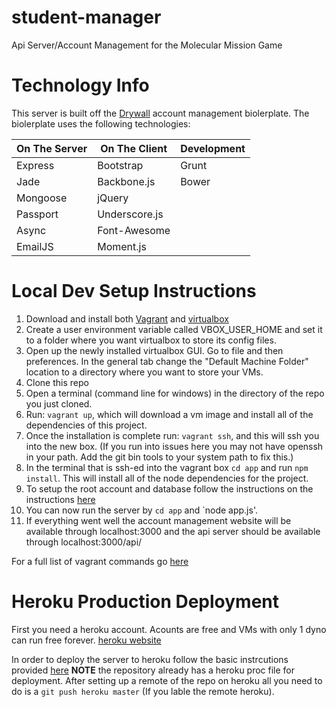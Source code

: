 student-manager
================

Api Server/Account Management for the Molecular Mission Game

Technology Info
===============
This server is built off the [Drywall](https://github.com/jedireza/drywall) account management biolerplate. The biolerplate uses the following technologies:

| On The Server | On The Client  | Development |
| ------------- | -------------- | ----------- |
| Express       | Bootstrap      | Grunt       |
| Jade          | Backbone.js    | Bower       |
| Mongoose      | jQuery         |             |
| Passport      | Underscore.js  |             |
| Async         | Font-Awesome   |             |
| EmailJS       | Moment.js      |             |

Local Dev Setup Instructions
=============================

1. Download and install both [Vagrant](https://www.vagrantup.com/downloads.html) and [virtualbox](https://www.virtualbox.org/wiki/Downloads)
2. Create a user environment variable called VBOX_USER_HOME and set it to a folder where you want virtualbox to store its config files. 
3. Open up the newly installed virtualbox GUI. Go to file and then preferences. In the general tab change the "Default Machine Folder" location to a directory where you want to store your VMs.
4. Clone this repo
5. Open a terminal (command line for windows) in the directory of the repo you just cloned.
6. Run: `vagrant up`, which will download a vm image and install all of the dependencies of this project.
7. Once the installation is complete run: `vagrant ssh`, and this will ssh you into the new box. (If you run into issues here you may not have openssh in your path. Add the git bin tools to your system path to fix this.) 
8. In the terminal that is ssh-ed into the vagrant box `cd app` and run `npm install`. This will install all of the node dependencies for the project. 
9. To setup the root account and database follow the instructions on the instructions [here](https://github.com/jedireza/drywall#setup)
10. You can now run the server by `cd app` and `node app.js'. 
11. If everything went well the account management website will be available through localhost:3000 and the api server should be available through localhost:3000/api/<endpoint> 

For a full list of vagrant commands go [here](https://docs.vagrantup.com/v2/cli/index.html)

Heroku Production Deployment
============================
First you need a heroku account. Acounts are free and VMs with only 1 dyno can run free forever. [heroku website](https://www.heroku.com/)

In order to deploy the server to heroku follow the basic instrcutions provided [here](https://devcenter.heroku.com/articles/git)
**NOTE** the repository already has a heroku proc file for deployment. After setting up a remote of the repo on heroku all you need to do is a `git push heroku master` (If you lable the remote heroku). 
